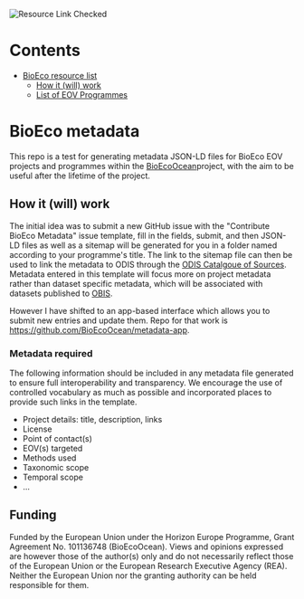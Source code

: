 ![Resource Link Checked](https://github.com/BioEcoOcean/metadata-tracking-dev/actions/workflows/gha_check_links_dupes.yml/badge.svg)


Contents
========

* [BioEco resource list](#bioeco-resource-list)
	* [How it (will) work](#how-it-will-work)
	* [List of EOV Programmes](#list-of-eov-programmes)

# BioEco metadata

This repo is a test for generating metadata JSON-LD files for BioEco EOV projects and programmes within the [BioEcoOcean](https://bioecoocean.org/)project, with the aim to be useful after the lifetime of the project.

## How it (will) work
  
The initial idea was to submit a new GitHub issue with the "Contribute BioEco Metadata" issue template, fill in the fields, submit, and then JSON-LD files as well as a sitemap will be generated for you in a folder named according to your programme's title. The link to the sitemap file can then be used to link the metadata to ODIS through the [ODIS Catalgoue of Sources](https://catalogue.odis.org/). Metadata entered in this template will focus more on project metadata rather than dataset specific metadata, which will be associated with datasets published to [OBIS](https://obis.org/).

However I have shifted to an app-based interface which allows you to submit new entries and update them. Repo for that work is <https://github.com/BioEcoOcean/metadata-app>. 

### Metadata required
  
The following information should be included in any metadata file generated to ensure full interoperability and transparency. We encourage the use of controlled vocabulary as much as possible and incorporated places to provide such links in the template. 
- Project details: title, description, links 
- License 
- Point of contact(s) 
- EOV(s) targeted 
- Methods used 
- Taxonomic scope 
- Temporal scope 
- ... 


## Funding
Funded by the European Union under the Horizon Europe Programme, Grant Agreement No. 101136748 (BioEcoOcean). Views and opinions expressed are however those of the author(s) only and do not necessarily reflect those of the European Union or the European Research Executive Agency (REA). Neither the European Union nor the granting authority can be held responsible for them.
